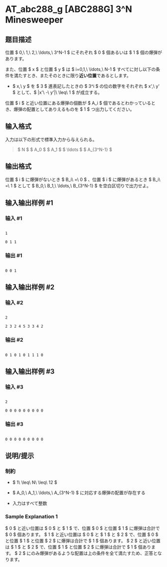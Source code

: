 # AT_abc288_g [ABC288G] 3^N Minesweeper

## 题目描述

[problemUrl]: https://atcoder.jp/contests/abc288/tasks/abc288_g

位置 $ 0,\ 1,\ 2,\ \ldots,\ 3^N-1 $ にそれぞれ $ 0 $ 個あるいは $ 1 $ 個の爆弾があります。  
 また、位置 $ x $ と位置 $ y $ は $ i=0,1,\ \ldots,\ N-1 $ すべてに対し以下の条件を満たすとき、またそのときに限り**近い位置**であるとします。

- $ x,\ y $ を $ 3 $ 進表記したときの $ 3^i $ の位の数字をそれぞれ $ x',\ y' $ として、$ |x'\ -\ y'|\ \leq\ 1 $ が成立する。
 
位置 $ i $ と近い位置にある爆弾の個数が $ A_i $ 個であるとわかっているとき、爆弾の配置としてありえるものを $ 1 $ つ出力してください。

## 输入格式

入力は以下の形式で標準入力から与えられる。

> $ N $ $ A_0 $ $ A_1 $ $ \ldots $ $ A_{3^N-1} $

## 输出格式

位置 $ i $ に爆弾がないとき $ B_i\ =\ 0 $ 、位置 $ i $ に爆弾があるとき $ B_i\ =\ 1 $ として $ B_0,\ B_1,\ \ldots,\ B_{3^N-1} $ を空白区切りで出力せよ。

## 输入输出样例 #1

### 输入 #1

```
1
0 1 1
```

### 输出 #1

```
0 0 1
```

## 输入输出样例 #2

### 输入 #2

```
2
2 3 2 4 5 3 3 4 2
```

### 输出 #2

```
0 1 0 1 0 1 1 1 0
```

## 输入输出样例 #3

### 输入 #3

```
2
0 0 0 0 0 0 0 0 0
```

### 输出 #3

```
0 0 0 0 0 0 0 0 0
```

## 说明/提示

### 制約

- $ 1\ \leq\ N\ \leq\ 12 $
- $ A_0,\ A_1,\ \ldots,\ A_{3^N-1} $ に対応する爆弾の配置が存在する
- 入力はすべて整数
 
### Sample Explanation 1

$ 0 $ と近い位置は $ 0 $ と $ 1 $ で、位置 $ 0 $ と位置 $ 1 $ に爆弾は合計で $ 0 $ 個あります。 $ 1 $ と近い位置は $ 0 $ と $ 1 $ と $ 2 $ で、位置 $ 0 $ と位置 $ 1 $ と位置 $ 2 $ に爆弾は合計で $ 1 $ 個あります。 $ 2 $ と近い位置は $ 1 $ と $ 2 $ で、位置 $ 1 $ と位置 $ 2 $ に爆弾は合計で $ 1 $ 個あります。 $ 2 $ にのみ爆弾があるような配置は上の条件を全て満たすため、正答となります。